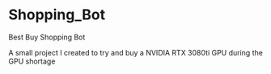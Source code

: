 # Shopping_Bot
Best Buy Shopping Bot

A small project I created to try and buy a NVIDIA RTX 3080ti GPU during the GPU shortage
